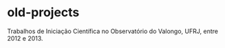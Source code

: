 # old-projects
Trabalhos de Iniciação Científica no Observatório do Valongo, UFRJ, entre 2012 e 2013.
